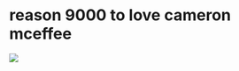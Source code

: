 <!--
id: 5247586146
link: http://tumblr.atmos.org/post/5247586146/reason-9000-to-love-cameron-mceffee
slug: reason-9000-to-love-cameron-mceffee
date: Fri May 06 2011 10:42:46 GMT-0700 (PDT)
publish: 2011-05-06
tags: 
title: reason 9000 to love cameron mceffee
-->


reason 9000 to love cameron mceffee
===================================

![](http://25.media.tumblr.com/tumblr_lksbvasMps1qz4sngo1_500.gif)

